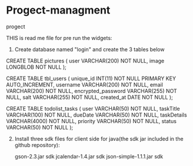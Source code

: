# Progect-managment
progect

THIS is read me file for pre run the widgets:

1) Create database named "login" and create the 3 tables below

CREATE TABLE pictures (
    user VARCHAR(200) NOT NULL,
    image LONGBLOB NOT NULL
);

CREATE TABLE tbl_users (
    unique_id INT(11) NOT NULL PRIMARY KEY AUTO_INCREMENT,
    username VARCHAR(200) NOT NULL,
    email VARCHAR(200) NOT NULL,
    encrypted_password VARCHAR(255) NOT NULL,
    salt VARCHAR(255) NOT NULL,
    created_at DATE NOT NULL
);

CREATE TABLE todolist_tasks (
    user VARCHAR(50) NOT NULL,
    taskTitle VARCHAR(100) NOT NULL,
    dueDate VARCHAR(50) NOT NULL,
    taskDetails VARCHAR(4000) NOT NULL,
    priority VARCHAR(50) NOT NULL,
    status VARCHAR(50) NOT NULL
    );
    
2) Install three sdk files for client side for java(the sdk jar included in the github repository):

   gson-2.3.jar sdk
   jcalendar-1.4.jar sdk
   json-simple-1.1.1.jar sdk
